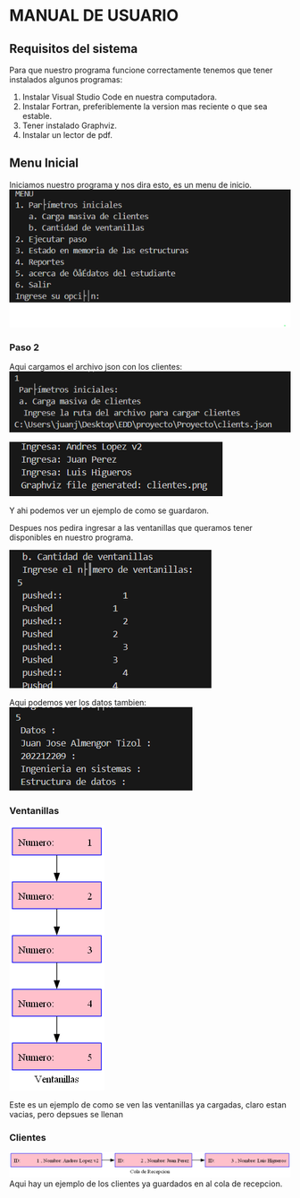 # MANUAL DE USUARIO 

## Requisitos del sistema

Para que nuestro programa funcione correctamente tenemos que tener instalados algunos programas:

1. Instalar Visual Studio Code en nuestra computadora.
2. Instalar Fortran, preferiblemente la version mas reciente o que sea estable.
3. Tener instalado Graphviz.
4. Instalar un lector de pdf.
  

## Menu Inicial
Iniciamos nuestro programa y nos dira esto, es un menu de inicio. 
![Interfaz](imagenes/MI.PNG)

### Paso 2
Aqui cargamos el archivo json con los clientes:
![Alt text](imagenes/CJ.PNG)



![Alt text](imagenes/Ej.PNG)

Y ahi podemos ver un ejemplo de como se guardaron.

Despues nos pedira ingresar a las ventanillas que queramos tener disponibles en nuestro programa.

![Alt text](imagenes/B2.PNG)

Aqui podemos ver los datos tambien: ![Alt text](imagenes/DT.PNG)


###  Ventanillas

![Alt text](ventanillas.dot.PNG)

Este es un ejemplo de como se ven las ventanillas ya cargadas, claro estan vacias, pero depsues se llenan



###  Clientes
![Alt text](clientes.PNG)
Aqui hay un ejemplo de los clientes ya guardados en al cola de recepcion.
